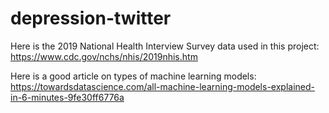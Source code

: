 # depression-twitter
Here is the 2019 National Health Interview Survey data used in this project:
https://www.cdc.gov/nchs/nhis/2019nhis.htm

Here is a good article on types of machine learning models:
https://towardsdatascience.com/all-machine-learning-models-explained-in-6-minutes-9fe30ff6776a
